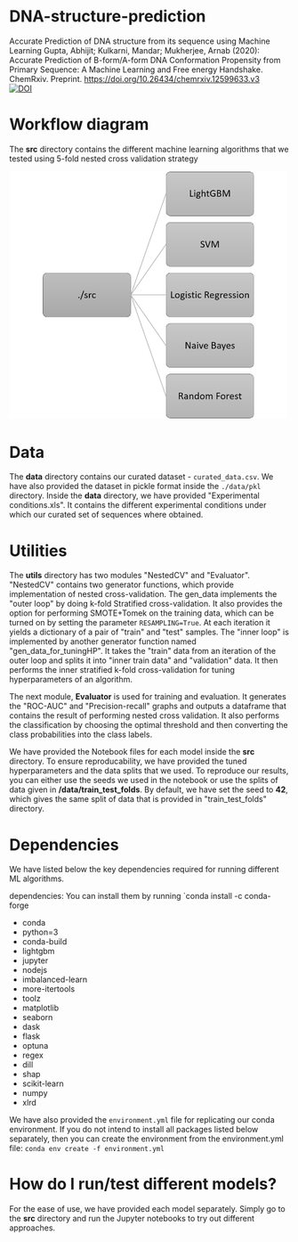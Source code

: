 # DNA-structure-prediction
Accurate Prediction of DNA structure from its sequence using Machine Learning
Gupta, Abhijit; Kulkarni, Mandar; Mukherjee, Arnab (2020): Accurate Prediction of B-form/A-form DNA Conformation Propensity from Primary Sequence: A Machine Learning and Free energy Handshake. ChemRxiv. Preprint. https://doi.org/10.26434/chemrxiv.12599633.v3   
[![DOI](https://zenodo.org/badge/301697564.svg)](https://zenodo.org/badge/latestdoi/301697564)
# Workflow diagram
The **src** directory contains the different machine learning algorithms that we tested using 5-fold nested cross validation strategy
<p align="left">
  <img src="workflow_diagram.png" width="500" title="hover text">
</p>


# Data 

The **data** directory contains our curated dataset - `curated_data.csv`. We have also provided the dataset in pickle format inside the `./data/pkl` directory. Inside the **data** directory, we have provided "Experimental conditions.xls". It contains the different experimental conditions under which our curated set of sequences where obtained. 

# Utilities 
The **utils** directory has two modules "NestedCV" and "Evaluator". "NestedCV" contains two generator functions, which provide implementation of nested cross-validation. The gen_data implements the "outer loop" by doing k-fold Stratified cross-validation. It also provides the option for performing SMOTE+Tomek on the training data, which can be turned on by setting the parameter `RESAMPLING=True`. At each iteration it yields a dictionary of a pair of "train" and "test" samples.
The "inner loop" is implemented by another generator function named "gen_data_for_tuningHP". It takes the "train" data from an iteration of the outer loop and splits it into "inner train data" and "validation" data. It then performs the inner stratified k-fold cross-validation for tuning hyperparameters of an algorithm. 

The next module, **Evaluator** is used for training and evaluation. It generates the "ROC-AUC" and "Precision-recall" graphs and outputs a dataframe that contains the result of performing nested cross validation. It also performs the classification by choosing the optimal threshold and then converting the class probabilities into the class labels.

We have provided the Notebook files for each model inside the **src** directory. To ensure reproducability, we have provided the tuned hyperparameters and the data splits that we used. To reproduce our results, you can either use the seeds we used in the notebook or use the splits of data given in **/data/train_test_folds**. By default, we have set the seed to **42**, which gives the same split of data that is provided in "train_test_folds" directory.

# Dependencies
We have listed below the key dependencies required for running different ML algorithms.

dependencies:
You can install them by running `conda install -c conda-forge <name-of-the-package>
  - conda
  - python=3
  - conda-build
  - lightgbm
  - jupyter
  - nodejs
  - imbalanced-learn
  - more-itertools
  - toolz
  - matplotlib
  - seaborn
  - dask
  - flask
  - optuna
  - regex
  - dill
  - shap
  - scikit-learn
  - numpy
  - xlrd  

We have also provided the `environment.yml` file for replicating our conda environment. If you do not intend to install all packages listed below separately, then you can create the environment from the environment.yml file:
`conda env create -f environment.yml`

# How do I run/test different models? 

For the ease of use, we have provided each model separately. Simply go to the **src** directory and run the Jupyter notebooks to try out different approaches. 
